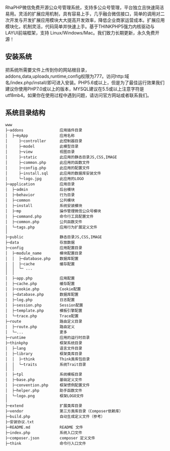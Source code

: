  RhaPHP微信免费开源公众号管理系统，支持多公众号管理，平台独立且快速简洁易用。灵活的扩展应用机制，具有容易上手，几乎融合微信接口，简单的调用对二次开发与开发扩展应用模块大大提高开发效率，降低企业商家运营成本。扩展应用模块化，机制灵活，代码简单并快速上手。基于THINKPHP5强力内核驱动与LAYUI前端框架，支持 Linux/Windows/Mac。我们致力长期更新，永久免费开源！ 
 
 
## 安装系统
把系统所需要文件上传到你的网站根目录，addons,data,uploads,runtime,config权限为777。访问http:域名/index.php/install/即可进入安装。PHP5.6或以上，但是为了最佳运行效果我们建议你使用PHP7.0或以上的版本，MYSQL建议在5.5或以上注意字符是utf8mb4。如果你在使用过程中遇到问题，请访问官方网站或者联系我们。

## 系统目录结构
~~~
www 
├─addons                应用插件目录
│  ├─myApp              应用名称
│     ├─controller      此控制器目录
│     ├─model           此模型目录
│     ├─view            视图目录
│     ├─static          此应用的静态目录JS,CSS,IMAGE
│     ├─common.php      此应用的函数文件
│     ├─config.php      此应用的配置文件
│     ├─install.sql     此应用的数据库安装文件
│     └─logo.jpg        此应用的LOGO
├─application           应用目录
│  ├─admin              后台模块
│  ├─behavior           行为目录
│  ├─common             公共模块
│  ├─install            系统安装模块
│  ├─mp                 操作管理微信公众号模块
│  ├─command.php        命令行工具配置文件
│  ├─common.php         公共函数文件
│  └─tags.php           应用行为扩展定义文件
│
├─public                静态目录JS,CSS,IMAGE
├─data                  存放数据
├─config                应用配置目录
│  ├─module_name        模块配置目录
│  │  ├─database.php    数据库配置
│  │  ├─cache           缓存配置
│  │  └─ ...            
│  │
│  ├─app.php            应用配置
│  ├─cache.php          缓存配置
│  ├─cookie.php         Cookie配置
│  ├─database.php       数据库配置
│  ├─log.php            日志配置
│  ├─session.php        Session配置
│  ├─template.php       模板引擎配置
│  └─trace.php          Trace配置
├─route                 路由定义目录
│  ├─route.php          路由定义
│  └─...                更多
├─runtime               应用的运行时目录
├─thinkphp              框架系统目录
│  ├─lang               语言文件目录
│  ├─library            框架类库目录
│  │  ├─think           Think类库包目录
│  │  └─traits          系统Trait目录
│  │
│  ├─tpl                系统模板目录
│  ├─base.php           基础定义文件
│  ├─convention.php     框架惯例配置文件
│  ├─helper.php         助手函数文件
│  └─logo.png           框架LOGO文件
│
├─extend                扩展类库目录
├─vendor                第三方类库目录（Composer依赖库）
├─build.php             自动生成定义文件（参考）
├─安装协议.txt
├─README.md             README 文件
├─index.php             系统入口文件
├─composer.json         composer 定义文件
├─think                 命令行入口文件
